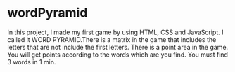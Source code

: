 # wordPyramid
In this project, I made my first game by using HTML, CSS and JavaScript. I called it WORD PYRAMID.There is a matrix in the game that includes the letters that are not include the first letters. There is a point area in the game. You will get points according to the words which are you find. You must find 3 words in 1 min.
